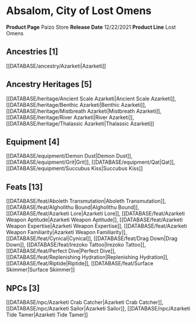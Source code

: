 ﻿---
id: '108'
name: Absalom, City of Lost Omens
rarity: Common
rus_type_level: null
source: null
trait: null
type: Source

---
# Absalom, City of Lost Omens

**Product Page** Paizo Store
**Release Date** 12/22/2021
**Product Line** Lost Omens

## Ancestries [1]

[[DATABASE/ancestry/Azarketi|Azarketi]]

## Ancestry Heritages [5]

[[DATABASE/heritage/Ancient Scale Azarketi|Ancient Scale Azarketi]], [[DATABASE/heritage/Benthic Azarketi|Benthic Azarketi]], [[DATABASE/heritage/Mistbreath Azarketi|Mistbreath Azarketi]], [[DATABASE/heritage/River Azarketi|River Azarketi]], [[DATABASE/heritage/Thalassic Azarketi|Thalassic Azarketi]]

## Equipment [4]

[[DATABASE/equipment/Demon Dust|Demon Dust]], [[DATABASE/equipment/Grit|Grit]], [[DATABASE/equipment/Qat|Qat]], [[DATABASE/equipment/Succubus Kiss|Succubus Kiss]]

## Feats [13]

[[DATABASE/feat/Aboleth Transmutation|Aboleth Transmutation]], [[DATABASE/feat/Alghollthu Bound|Alghollthu Bound]], [[DATABASE/feat/Azarketi Lore|Azarketi Lore]], [[DATABASE/feat/Azarketi Weapon Aptitude|Azarketi Weapon Aptitude]], [[DATABASE/feat/Azarketi Weapon Expertise|Azarketi Weapon Expertise]], [[DATABASE/feat/Azarketi Weapon Familiarity|Azarketi Weapon Familiarity]], [[DATABASE/feat/Cynical|Cynical]], [[DATABASE/feat/Drag Down|Drag Down]], [[DATABASE/feat/Irezoko Tattoo|Irezoko Tattoo]], [[DATABASE/feat/Perfect Dive|Perfect Dive]], [[DATABASE/feat/Replenishing Hydration|Replenishing Hydration]], [[DATABASE/feat/Riptide|Riptide]], [[DATABASE/feat/Surface Skimmer|Surface Skimmer]]

## NPCs [3]

[[DATABASE/npc/Azarketi Crab Catcher|Azarketi Crab Catcher]], [[DATABASE/npc/Azarketi Sailor|Azarketi Sailor]], [[DATABASE/npc/Azarketi Tide Tamer|Azarketi Tide Tamer]]